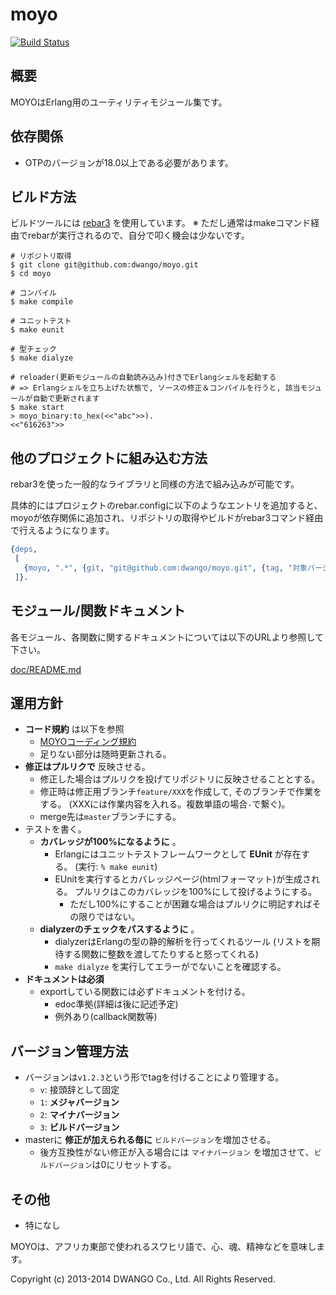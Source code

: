 # moyo

[![Build Status](https://travis-ci.org/dwango/moyo.svg?branch=master)](https://travis-ci.org/dwango/moyo)

## 概要
MOYOはErlang用のユーティリティモジュール集です。

## 依存関係
* OTPのバージョンが18.0以上である必要があります。

## ビルド方法

ビルドツールには [rebar3](https://github.com/erlang/rebar3) を使用しています。
※ ただし通常はmakeコマンド経由でrebarが実行されるので、自分で叩く機会は少ないです。


```shell
# リポジトリ取得
$ git clone git@github.com:dwango/moyo.git
$ cd moyo

# コンパイル
$ make compile

# ユニットテスト
$ make eunit

# 型チェック
$ make dialyze

# reloader(更新モジュールの自動読み込み)付きでErlangシェルを起動する
# => Erlangシェルを立ち上げた状態で, ソースの修正＆コンパイルを行うと, 該当モジュールが自動で更新されます
$ make start
> moyo_binary:to_hex(<<"abc">>).
<<"616263">>
```

## 他のプロジェクトに組み込む方法

rebar3を使った一般的なライブラリと同様の方法で組み込みが可能です。

具体的にはプロジェクトのrebar.configに以下のようなエントリを追加すると、moyoが依存関係に追加され、リポジトリの取得やビルドがrebar3コマンド経由で行えるようになります。
```erlang
{deps,
 [
   {moyo, ".*", {git, "git@github.com:dwango/moyo.git", {tag, "対象バージョン"}}}
 ]}.
```

## モジュール/関数ドキュメント
各モジュール、各関数に関するドキュメントについては以下のURLより参照して下さい。

[doc/README.md](doc/README.md)

## 運用方針
* **コード規約** は以下を参照
  - [MOYOコーディング規約](https://github.com/dwango/moyo/wiki/MOYOコーディング規約)
  - 足りない部分は随時更新される。
* **修正はプルリクで** 反映させる。
  - 修正した場合はプルリクを投げてリポジトリに反映させることとする。
  - 修正時は修正用ブランチ`feature/XXX`を作成して, そのブランチで作業をする。 (XXXには作業内容を入れる。複数単語の場合`-`で繋ぐ)。
  - merge先は`master`ブランチにする。
* テストを書く。
  - **カバレッジが100%になるように** 。
      + Erlangにはユニットテストフレームワークとして **EUnit** が存在する。 (実行: `% make eunit`)
      + EUnitを実行するとカバレッジページ(htmlフォーマット)が生成される。 プルリクはこのカバレッジを100%にして投げるようにする。
          * ただし100%にすることが困難な場合はプルリクに明記すればその限りではない。
  - **dialyzerのチェックをパスするように** 。
      + dialyzerはErlangの型の静的解析を行ってくれるツール (リストを期待する関数に整数を渡してたりすると怒ってくれる)
      + `make dialyze` を実行してエラーがでないことを確認する。
* **ドキュメントは必須**
  - exportしている関数には必ずドキュメントを付ける。
      + edoc準拠(詳細は後に記述予定)
      + 例外あり(callback関数等)

## バージョン管理方法
* バージョンは`v1.2.3`という形でtagを付けることにより管理する。
  - `v`: 接頭辞として固定
  - `1`: **メジャバージョン**
  - `2`: **マイナバージョン**
  - `3`: **ビルドバージョン**
* masterに **修正が加えられる毎に** `ビルドバージョン`を増加させる。
  - 後方互換性がない修正が入る場合には `マイナバージョン` を増加させて、`ビルドバージョン`は0にリセットする。

## その他
* 特になし

MOYOは、アフリカ東部で使われるスワヒリ語で、心、魂、精神などを意味します。

Copyright (c) 2013-2014 DWANGO Co., Ltd. All Rights Reserved.

